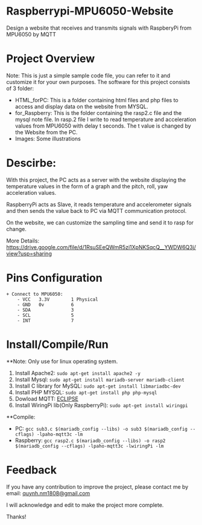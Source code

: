 # Raspberrypi-MPU6050-Website
Design a website that receives and transmits signals with RaspberyPi from MPU6050 by MQTT 
# Project Overview
Note: This is just a simple sample code file, you can refer to it and customize it for your own purposes.
The software for this project consists of 3 folder:
* HTML_forPC: This is a folder containing html files and php files to access and display data on the website from MYSQL.
* for_Raspberry: This is the folder containing the rasp2.c file and the mysql note file. In rasp.2 file I write to read temperature and acceleration values from MPU6050 with delay t seconds. The t value is changed by the Website from the PC.
* Images: Some illustrations
# Descirbe: 
With this project, the PC acts as a server with the website displaying the temperature values in the form of a graph and the pitch, roll, yaw acceleration values.

RaspberryPi acts as Slave, it reads temperature and accelerometer signals and then sends the value back to PC via MQTT communication protocol.

On the website, we can customize the sampling time and send it to rasp for change.

More Details: https://drive.google.com/file/d/1RsuSEeQWmR5zi1XpNKSqcQ__YWDW6Q3j/view?usp=sharing
# Pins Configuration

    + Connect to MPU6050:
        - VCC   3.3V        1 Physical
        - GND   0v          6
        - SDA               3
        - SCL               5
        - INT               7
# Install/Compile/Run
**Note: Only use for linux operating system.
1. Install Apache2: ```sudo apt-get install apache2 -y ```
2. Install Mysql: ```sudo apt-get install mariadb-server mariadb-client ```
3. Install C library for MySQL: ```sudo apt-get install libmariadbc-dev ```
4. Install PHP MYSQL: ```sudo apt-get install php php-mysql```
5. Dowload MQTT: [ECLIPSE](https://www.eclipse.org/paho/index.php?page=clients/c/index.php)
6. Install WiringPi lib(Only RaspberryPi): ```sudo apt-get install wiringpi ``` 

**Compile:
+ PC: ``` gcc sub3.c $(mariadb_config --libs) -o sub3 $(mariadb_config --cflags) -lpaho-mqtt3c -lm ```
+ Raspberry: ``` gcc rasp2.c $(mariadb_config --libs) -o rasp2 $(mariadb_config --cflags) -lpaho-mqtt3c -lwiringPi -lm ```
# Feedback
If you have any contribution to improve the project, please contact me by email: quynh.nm1808@gmail.com

I will acknowledge and edit to make the project more complete.

Thanks!

